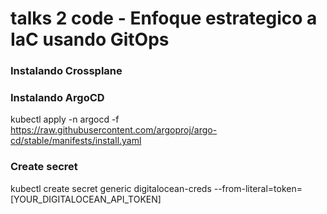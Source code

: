# talks 2 code - Enfoque estrategico a IaC usando GitOps

### Instalando Crossplane


### Instalando ArgoCD
kubectl apply -n argocd -f https://raw.githubusercontent.com/argoproj/argo-cd/stable/manifests/install.yaml


### Create secret
kubectl create secret generic digitalocean-creds --from-literal=token=[YOUR_DIGITALOCEAN_API_TOKEN]
